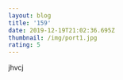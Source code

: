 ```yaml
---
layout: blog
title: '159'
date: 2019-12-19T21:02:36.695Z
thumbnail: /img/port1.jpg
rating: 5
---
```

jhvcj
